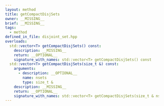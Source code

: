 ```yaml
---
layout: method
title: getCompactDisjSets
owner: __MISSING__
brief: __MISSING__
tags:
  - method
defined_in_file: disjoint_set.hpp
overloads:
  std::vector<T> getCompactDisjSets() const:
    description: __MISSING__
    return: __OPTIONAL__
    signature_with_names: std::vector<T> getCompactDisjSets() const
  std::vector<T> getCompactDisjSets(size_t &) const:
    arguments:
      - description: __OPTIONAL__
        name: nsets
        type: size_t &
    description: __MISSING__
    return: __OPTIONAL__
    signature_with_names: std::vector<T> getCompactDisjSets(size_t & nsets) const
---
```


